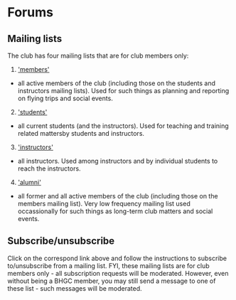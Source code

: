 # Forums

## Mailing lists

The club has four mailing lists that are for club members only:

1. ['members'](http://www.bhgc.org/mailman/listinfo/members_bhgc.org)
  - all active members of the club (including those on the students
  and instructors mailing lists). Used for such things as planning
  and reporting on flying trips and social events.
2. ['students'](http://www.bhgc.org/mailman/listinfo/students_bhgc.org)
  - all current students (and the instructors). Used for teaching 
  and training related mattersby students and instructors.
3. ['instructors'](http://www.bhgc.org/mailman/listinfo/instructors_bhgc.org)
  - all instructors. Used among instructors and by individual students
  to reach the instructors.
4. ['alumni'](http://www.bhgc.org/mailman/listinfo/alumni_bhgc.org)
  - all former and all active members of the club (including those on
  the members mailing list). Very low frequency mailing list used
  occassionally for such things as long-term club matters and social
  events.

## Subscribe/unsubscribe

Click on the correspond link above and follow the instructions to
subscribe to/unsubscribe from a mailing list. FYI, these mailing lists
are for club members only - all subscription requests will be moderated.
However, even without being a BHGC member, you may still send a message
to one of these list - such messages will be moderated.
